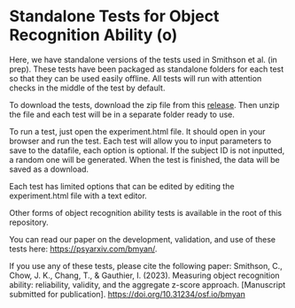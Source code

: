 # Standalone Tests for Object Recognition Ability (o)
Here, we have standalone versions of the tests used in Smithson et al. (in prep). These tests
have been packaged as standalone folders for each test so that they can be used
easily offline. All tests will run with attention checks in the middle of the
test by default.

To download the tests, download the zip file from this [release](https://github.com/OPLabVanderbilt/Ojs/releases/download/v2.1/oJS-standalone-v2.1.zip). 
Then unzip the file and each test will be in a separate folder ready to use. 

To run a test, just open the experiment.html file. It should open in your 
browser and run the test. Each test will allow you to input parameters to save
to the datafile, each option is optional. If the subject ID is not inputted, a
random one will be generated. When the test is finished, the data will be saved 
as a download.

Each test has limited options that can be edited by editing the experiment.html
file with a text editor.

Other forms of object recognition ability tests is available in the root of 
this repository.

You can read our paper on the development, validation, and use of these tests here: https://psyarxiv.com/bmyan/.

If you use any of these tests, please cite the following paper:
Smithson, C., Chow, J. K., Chang, T., & Gauthier, I. (2023). Measuring object recognition ability: reliability, validity, and the aggregate z-score approach. [Manuscript submitted for publication]. https://doi.org/10.31234/osf.io/bmyan
